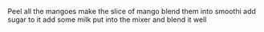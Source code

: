 Peel all the mangoes
make the slice of mango
blend them into smoothi
add sugar to it
add some milk
put into the mixer and blend it well